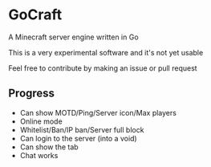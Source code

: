 # GoCraft
A Minecraft server engine written in Go

This is a very experimental software and it's not yet usable

Feel free to contribute by making an issue or pull request

## Progress
- Can show MOTD/Ping/Server icon/Max players
- Online mode
- Whitelist/Ban/IP ban/Server full block
- Can login to the server (into a void)
- Can show the tab
- Chat works